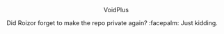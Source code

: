 <p align="center">VoidPlus</p>
Did Roizor forget to make the repo private again? :facepalm: Just kidding.
